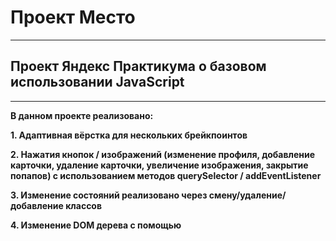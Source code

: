# Проект Место

---

## Проект Яндекс Практикума о базовом использовании JavaScript

---

**В данном проекте реализовано:**

**1. Адаптивная вёрстка для нескольких брейкпоинтов**

**2. Нажатия кнопок / изображений (изменение профиля, добавление карточки, удаление карточки, увеличение изображения, закрытие попапов) с использованием методов querySelector / addEventListener**

**3. Изменение состояний реализовано через смену/удаление/добавление классов**

**4. Изменение DOM дерева с помощью <template>**

---

TODO:

- Добавить больше брейкпоинтов для еще более плавной анимации
- Добавить изменение аватара
- Добавить кнопку сброса до базовых карточек
- Добавить кнопку перелистывания при увеличенном изображении
- Проверить код на кроссбраузерность и дописать популярные вендорные префиксы

---

## Сссылка на Github-Pages

**https://mainx342.github.io/mesto/**
